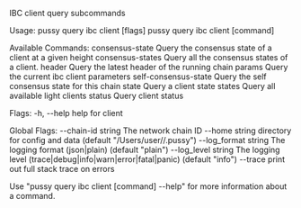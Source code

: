 IBC client query subcommands

Usage:
  pussy query ibc client [flags]
  pussy query ibc client [command]

Available Commands:
  consensus-state      Query the consensus state of a client at a given height
  consensus-states     Query all the consensus states of a client.
  header               Query the latest header of the running chain
  params               Query the current ibc client parameters
  self-consensus-state Query the self consensus state for this chain
  state                Query a client state
  states               Query all available light clients
  status               Query client status

Flags:
  -h, --help   help for client

Global Flags:
      --chain-id string     The network chain ID
      --home string         directory for config and data (default "/Users/user//.pussy")
      --log_format string   The logging format (json|plain) (default "plain")
      --log_level string    The logging level (trace|debug|info|warn|error|fatal|panic) (default "info")
      --trace               print out full stack trace on errors

Use "pussy query ibc client [command] --help" for more information about a command.
